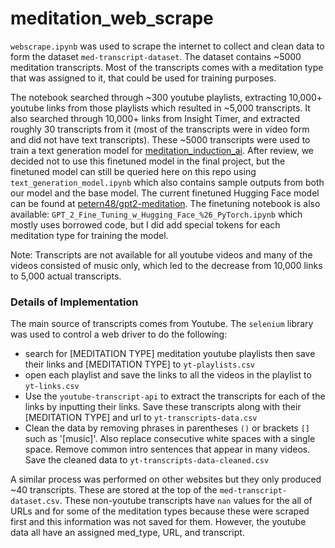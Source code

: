 # meditation_web_scrape

`webscrape.ipynb` was used to scrape the internet to collect and clean data to form the dataset `med-transcript-dataset`. The dataset contains ~5000 meditation transcripts. Most of the transcripts comes with a meditation type that was assigned to it, that could be used for training purposes.

The notebook searched through ~300 youtube playlists, extracting 10,000+ youtube links from those playlists which resulted in ~5,000 transcripts. It also searched through 10,000+ links from Insight Timer, and extracted roughly 30 transcripts from it (most of the transcripts were in video form and did not have text transcripts). These ~5000 transcripts were used to train a text generation model for [meditation_induction_ai](https://github.com/petern48/meditation_induction_ai). After review, we decided not to use this finetuned model in the final project, but the finetuned model can still be queried here on this repo using `text_generation_model.ipynb` which also contains sample outputs from both our model and the base model. The current finetuned Hugging Face model can be found at [petern48/gpt2-meditation](https://huggingface.co/petern48/gpt2-meditation). The finetuning notebook is also available: `GPT_2_Fine_Tuning_w_Hugging_Face_%26_PyTorch.ipynb` which mostly uses borrowed code, but I did add special tokens for each meditation type for training the model.

Note: Transcripts are not available for all youtube videos and many of the videos consisted of music only, which led to the decrease from 10,000 links to 5,000 actual transcripts.

### Details of Implementation
The main source of transcripts comes from Youtube. The `selenium` library was used to control a web driver to do the following:
- search for [MEDITATION TYPE] meditation youtube playlists then save their links and [MEDITATION TYPE] to `yt-playlists.csv`
- open each playlist and save the links to all the videos in the playlist to `yt-links.csv`
- Use the `youtube-transcript-api` to extract the transcripts for each of the links by inputting their links. Save these transcripts along with their [MEDITATION TYPE] and url to `yt-transcripts-data.csv`
- Clean the data by removing phrases in parentheses `()` or brackets `[]` such as '[music]'. Also replace consecutive white spaces with a single space. Remove common intro sentences that appear in many videos. Save the cleaned data to `yt-transcripts-data-cleaned.csv`

A similar process was performed on other websites but they only produced ~40 transcripts. These are stored at the top of the `med-transcript-dataset.csv`. These non-youtube transcripts have `nan` values for the all of URLs and for some of the meditation types because these were scraped first and this information was not saved for them. However, the youtube data all have an assigned med_type, URL, and transcript.
